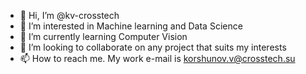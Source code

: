 - 👋 Hi, I’m @kv-crosstech
- 👀 I’m interested in Machine learning and Data Science
- 🌱 I’m currently learning Computer Vision
- 💞️ I’m looking to collaborate on any project that suits my interests
- 📫 How to reach me. My work e-mail is korshunov.v@crosstech.su

<!---
kv-crosstech/kv-crosstech is a ✨ special ✨ repository because its `README.md` (this file) appears on your GitHub profile.
You can click the Preview link to take a look at your changes.
--->
